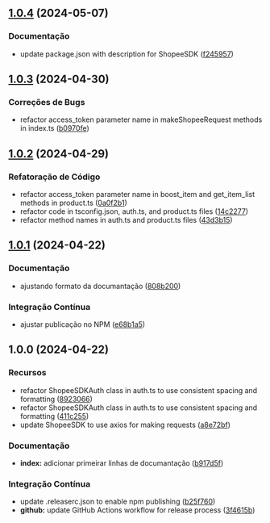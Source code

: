 ## [1.0.4](https://github.com/Avantpro/Avantpro-ShopeeSDK/compare/v1.0.3...v1.0.4) (2024-05-07)


### Documentação

* update package.json with description for ShopeeSDK ([f245957](https://github.com/Avantpro/Avantpro-ShopeeSDK/commit/f2459577d398c60455cd3285de240e5f09624268))

## [1.0.3](https://github.com/Avantpro/Avantpro-ShopeeSDK/compare/v1.0.2...v1.0.3) (2024-04-30)


### Correções de Bugs

* refactor access_token parameter name in makeShopeeRequest methods in index.ts ([b0970fe](https://github.com/Avantpro/Avantpro-ShopeeSDK/commit/b0970fe2e49f2d3da4ab726f0b83ce19ea2c853f))

## [1.0.2](https://github.com/Avantpro/Avantpro-ShopeeSDK/compare/v1.0.1...v1.0.2) (2024-04-29)


### Refatoração de Código

* refactor access_token parameter name in boost_item and get_item_list methods in product.ts ([0a0f2b1](https://github.com/Avantpro/Avantpro-ShopeeSDK/commit/0a0f2b1fcdf4abf2aacc79dc3e8a3f378a08d4eb))
* refactor code in tsconfig.json, auth.ts, and product.ts files ([14c2277](https://github.com/Avantpro/Avantpro-ShopeeSDK/commit/14c2277f6fe713c16eb62016c7cc70c2846668c4))
* refactor method names in auth.ts and product.ts files ([43d3b15](https://github.com/Avantpro/Avantpro-ShopeeSDK/commit/43d3b151ec3a166ff0554d2ca459566571a9295a))

## [1.0.1](https://github.com/Avantpro/Avantpro-ShopeeSDK/compare/v1.0.0...v1.0.1) (2024-04-22)


### Documentação

* ajustando formato da documantação ([808b200](https://github.com/Avantpro/Avantpro-ShopeeSDK/commit/808b200c37aa020c113fcd660f928fffe54a33b7))


### Integração Contínua

* ajustar publicação no NPM ([e68b1a5](https://github.com/Avantpro/Avantpro-ShopeeSDK/commit/e68b1a5cff0b710f2b9c3db4642f5384b761047a))

## 1.0.0 (2024-04-22)


### Recursos

* refactor ShopeeSDKAuth class in auth.ts to use consistent spacing and formatting ([8923066](https://github.com/Avantpro/Avantpro-ShopeeSDK/commit/892306613eaaf1c06a9e862d3d8eef21c3136815))
* refactor ShopeeSDKAuth class in auth.ts to use consistent spacing and formatting ([411c255](https://github.com/Avantpro/Avantpro-ShopeeSDK/commit/411c255084a7e561705133bbce8b5895f417b139))
* update ShopeeSDK to use axios for making requests ([a8e72bf](https://github.com/Avantpro/Avantpro-ShopeeSDK/commit/a8e72bf3847bb0a9861ba39d1a1cddd732698ae2))


### Documentação

* **index:** adicionar primeirar linhas de documantação ([b917d5f](https://github.com/Avantpro/Avantpro-ShopeeSDK/commit/b917d5fc792036604ef441d689be9ddc15cae5d3))


### Integração Contínua

* update .releaserc.json to enable npm publishing ([b25f760](https://github.com/Avantpro/Avantpro-ShopeeSDK/commit/b25f760a204fe5826b5110c217e50f898da17206))
* **github:** update GitHub Actions workflow for release process ([3f4615b](https://github.com/Avantpro/Avantpro-ShopeeSDK/commit/3f4615b9302dc6b25dfd13a7438360412a624fe2))
